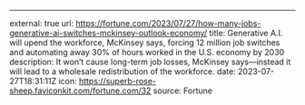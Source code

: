 ---
external: true
url: https://fortune.com/2023/07/27/how-many-jobs-generative-ai-switches-mckinsey-outlook-economy/
title: Generative A.I. will upend the workforce, McKinsey says, forcing 12 million job switches and automating away 30% of hours worked in the U.S. economy by 2030
description: It won’t cause long-term job losses, McKinsey says—instead it will lead to a wholesale redistribution of the workforce.
date: 2023-07-27T18:31:11Z
icon: https://superb-rose-sheep.faviconkit.com/fortune.com/32
source: Fortune